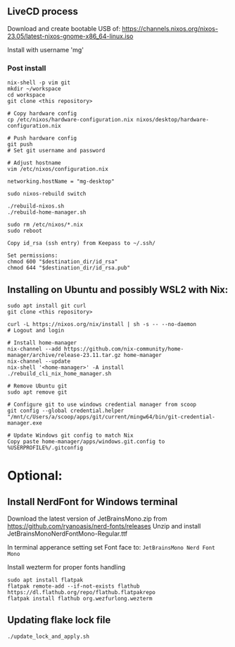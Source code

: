 ## LiveCD process
Download and create bootable USB of: https://channels.nixos.org/nixos-23.05/latest-nixos-gnome-x86_64-linux.iso

Install with username 'mg'

### Post install
```
nix-shell -p vim git
mkdir ~/workspace
cd workspace
git clone <this repository>

# Copy hardware config
cp /etc/nixos/hardware-configuration.nix nixos/desktop/hardware-configuration.nix

# Push hardware config
git push 
# Set git username and password

# Adjust hostname
vim /etc/nixos/configuration.nix

networking.hostName = "mg-desktop"

sudo nixos-rebuild switch

./rebuild-nixos.sh
./rebuild-home-manager.sh

sudo rm /etc/nixos/*.nix
sudo reboot

Copy id_rsa (ssh entry) from Keepass to ~/.ssh/

Set permissions:
chmod 600 "$destination_dir/id_rsa"
chmod 644 "$destination_dir/id_rsa.pub"
```

## Installing on Ubuntu and possibly WSL2 with Nix:

```
sudo apt install git curl
git clone <this repository>

curl -L https://nixos.org/nix/install | sh -s -- --no-daemon
# Logout and login

# Install home-manager
nix-channel --add https://github.com/nix-community/home-manager/archive/release-23.11.tar.gz home-manager
nix-channel --update
nix-shell '<home-manager>' -A install
./rebuild_cli_nix_home_manager.sh

# Remove Ubuntu git
sudo apt remove git

# Configure git to use windows credential manager from scoop
git config --global credential.helper "/mnt/c/Users/a/scoop/apps/git/current/mingw64/bin/git-credential-manager.exe

# Update Windows git config to match Nix 
Copy paste home-manager/apps/windows.git.config to %USERPROFILE%/.gitconfig
```
# Optional:
## Install NerdFont for Windows terminal

Download the latest version of 
JetBrainsMono.zip from https://github.com/ryanoasis/nerd-fonts/releases
Unzip and install JetBrainsMonoNerdFontMono-Regular.ttf

In terminal apperance setting set Font face to: `JetBrainsMono Nerd Font Mono`

Install wezterm for proper fonts handling
```
sudo apt install flatpak
flatpak remote-add --if-not-exists flathub https://dl.flathub.org/repo/flathub.flatpakrepo
flatpak install flathub org.wezfurlong.wezterm
```

## Updating flake lock file

```
./update_lock_and_apply.sh
```
